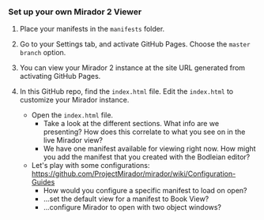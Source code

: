 ### Set up your own Mirador 2 Viewer

1. Place your manifests in the `manifests` folder.

2. Go to your Settings tab, and activate GitHub Pages. Choose the `master branch` option.

3. You can view your Mirador 2 instance at the site URL generated from activating GitHub Pages.

4. In this GitHub repo, find the `index.html` file. Edit the `index.html` to customize your Mirador instance.
    * Open the `index.html` file.
      * Take a look at the different sections. What info are we presenting? How does this correlate to what you see on in the live Mirador view?
      * We have one manifest available for viewing right now. How might you add the manifest that you created with the Bodleian editor?
    * Let's play with some configurations: https://github.com/ProjectMirador/mirador/wiki/Configuration-Guides
      * How would you configure a specific manifest to load on open?
      * ...set the default view for a manifest to Book View?
      * ...configure Mirador to open with two object windows?
